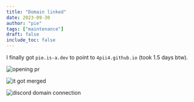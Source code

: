 ```yaml
---
title: "Domain linked"
date: 2023-09-30
author: "pie"
tags: ["maintenance"]
draft: false
include_toc: false
---
```


I finally got `pie.is-a.dev` to point to `4pii4.github.io` 
(took 1.5 days btw).

![opening pr](https://i.imgur.com/VQg864h.png)

![it got merged](https://i.imgur.com/yYBd3Fk.png)

![discord domain connection](https://i.imgur.com/8PwtPJ8.png)

